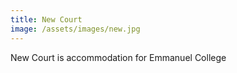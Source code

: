 ```yaml
---
title: New Court
image: /assets/images/new.jpg
---
```


New Court is accommodation for Emmanuel College